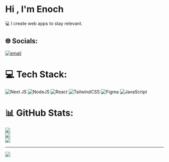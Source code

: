 # Hi , I'm Enoch
💻 I create web apps to stay relevant.<br/>


## 🌐 Socials:
[![email](https://img.shields.io/badge/Email-D14836?logo=gmail&logoColor=white)](mailto:enochaidoo233@yahoo.com) 

# 💻 Tech Stack:
![Next JS](https://img.shields.io/badge/Next-black?style=for-the-badge&logo=next.js&logoColor=white) ![NodeJS](https://img.shields.io/badge/node.js-6DA55F?style=for-the-badge&logo=node.js&logoColor=white) ![React](https://img.shields.io/badge/react-%2320232a.svg?style=for-the-badge&logo=react&logoColor=%2361DAFB) ![TailwindCSS](https://img.shields.io/badge/tailwindcss-%2338B2AC.svg?style=for-the-badge&logo=tailwind-css&logoColor=white) ![Figma](https://img.shields.io/badge/figma-%23F24E1E.svg?style=for-the-badge&logo=figma&logoColor=white) ![JavaScript](https://img.shields.io/badge/javascript-%23323330.svg?style=for-the-badge&logo=javascript&logoColor=%23F7DF1E)
# 📊 GitHub Stats:
![](https://github-readme-stats.vercel.app/api?username=eaidoo18&theme=merko&hide_border=false&include_all_commits=true&count_private=true)<br/>
![](https://nirzak-streak-stats.vercel.app/?user=eaidoo18&theme=merko&hide_border=false)<br/>
![](https://github-readme-stats.vercel.app/api/top-langs/?username=eaidoo18&theme=merko&hide_border=false&include_all_commits=true&count_private=true&layout=compact)

---
[![](https://visitcount.itsvg.in/api?id=eaidoo18&icon=0&color=0)](https://visitcount.itsvg.in)

<!-- Proudly created with GPRM ( https://gprm.itsvg.in ) -->
